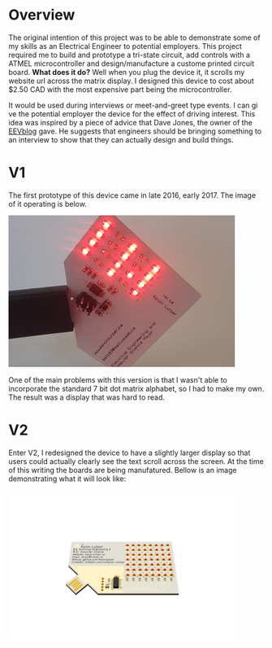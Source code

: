 # Overview 

The original intention of this project was to be able to demonstrate some of my skills as an Electrical Engineer to potential employers. This project required me to build and prototype a tri-state circuit, add controls with a ATMEL microcontroller and design/manufacture a custome printed circuit board. <b>What does it do?</b> Well when you plug the device it, it scrolls my website url across the matrix display. I designed this device to cost about $2.50 CAD with the most expensive part being the microcontroller.

It would be used during interviews or meet-and-greet type events. I can gi ve the potential employer the device for the effect of driving interest. This idea was inspired by a piece of advice that Dave Jones, the owner of the [EEVblog](https://www.eevblog.com/) gave. He suggests that engineers should be bringing something to an interview to show that they can actually design and build things.

# V1 

The first prototype of this device came in late 2016, early 2017. The image of it operating is below.  

![](./v1_board_image.jpg)

One of the main problems with this version is that I wasn't able to incorporate the standard 7 bit dot matrix alphabet, so I had to make my own. The result was a display that was hard to read. 

# V2

Enter V2, I redesigned the device to have a slightly larger display so that users could actually clearly see the text scroll across the screen. At the time of this writing the boards are being manufatured. Bellow is an image demonstrating what it will look like: 

![](./v2_board_image.png)







